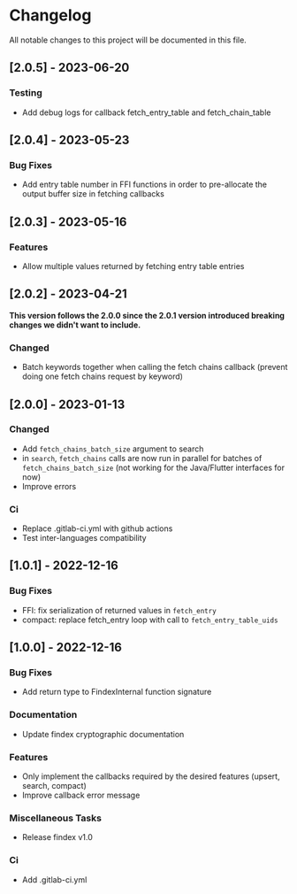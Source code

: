 # Changelog

All notable changes to this project will be documented in this file.

## [2.0.5] - 2023-06-20

### Testing

- Add debug logs for callback fetch_entry_table and fetch_chain_table

## [2.0.4] - 2023-05-23

### Bug Fixes

- Add entry table number in FFI functions in order to pre-allocate the output buffer size in fetching callbacks

## [2.0.3] - 2023-05-16

### Features

- Allow multiple values returned by fetching entry table entries

## [2.0.2] - 2023-04-21

**This version follows the 2.0.0 since the 2.0.1 version introduced breaking changes we didn't want to include.**

### Changed

- Batch keywords together when calling the fetch chains callback (prevent doing one fetch chains request by keyword)

## [2.0.0] - 2023-01-13

### Changed

- Add `fetch_chains_batch_size` argument to search
- in `search`, `fetch_chains` calls are now run in parallel for batches of `fetch_chains_batch_size` (not working for the Java/Flutter interfaces for now)
- Improve errors

### Ci

- Replace .gitlab-ci.yml with github actions
- Test inter-languages compatibility

## [1.0.1] - 2022-12-16

### Bug Fixes

- FFI: fix serialization of returned values in `fetch_entry`
- compact: replace fetch_entry loop with call to `fetch_entry_table_uids`

## [1.0.0] - 2022-12-16

### Bug Fixes

- Add return type to FindexInternal function signature

### Documentation

- Update findex cryptographic documentation

### Features

- Only implement the callbacks required by the desired features (upsert, search, compact)
- Improve callback error message

### Miscellaneous Tasks

- Release findex v1.0

### Ci

- Add .gitlab-ci.yml

<!-- generated by git-cliff -->
